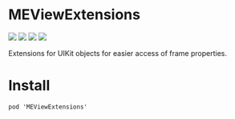 # MEViewExtensions

[![](https://img.shields.io/cocoapods/v/MEViewExtensions.svg?style=flat-square)](https://cocoapods.org/pods/MEViewExtensions)
![](https://img.shields.io/travis/materik/meviewextensions.svg?style=flat-square)
![](https://img.shields.io/cocoapods/p/MEViewExtensions.svg?style=flat-square)
![](https://img.shields.io/cocoapods/l/MEViewExtensions.svg?style=flat-square)

Extensions for UIKit objects for easier access of frame properties.

# Install

```
pod 'MEViewExtensions'
```
